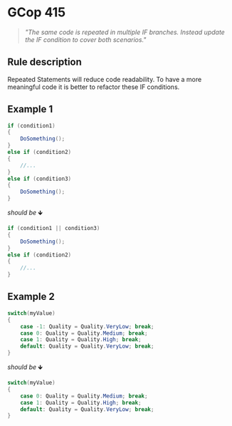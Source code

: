 ﻿# GCop 415

> *"The same code is repeated in multiple IF branches. Instead update the IF condition to cover both scenarios."*

## Rule description

Repeated Statements will reduce code readability. To have a more meaningful code it is better to refactor these IF conditions.

## Example 1

```csharp
if (condition1)
{
    DoSomething();
}
else if (condition2)
{
    //...
}
else if (condition3)
{
    DoSomething();
}
```

*should be* 🡻

```csharp
if (condition1 || condition3)
{
    DoSomething();
}
else if (condition2)
{
    //...
}
```

## Example 2

```csharp
switch(myValue)
{
    case -1: Quality = Quality.VeryLow; break;
    case 0: Quality = Quality.Medium; break;
    case 1: Quality = Quality.High; break;
    default: Quality = Quality.VeryLow; break;    
}
```

*should be* 🡻

```csharp
switch(myValue)
{
    case 0: Quality = Quality.Medium; break;
    case 1: Quality = Quality.High; break;
    default: Quality = Quality.VeryLow; break;    
}
```
